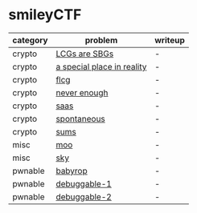 # smileyCTF

category | problem | writeup
--- | --- | ---
crypto | [LCGs are SBGs](crypto/LCGs%20are%20SBGs) | -
crypto | [a special place in reality](crypto/a%20special%20place%20in%20reality) | -
crypto | [flcg](crypto/flcg) | -
crypto | [never enough](crypto/never%20enough) | -
crypto | [saas](crypto/saas) | -
crypto | [spontaneous](crypto/spontaneous) | -
crypto | [sums](crypto/sums) | -
misc | [moo](misc/moo) | -
misc | [sky](misc/sky) | -
pwnable | [babyrop](pwnable/babyrop) | -
pwnable | [debuggable-1](pwnable/debuggable-1) | -
pwnable | [debuggable-2](pwnable/debuggable-2) | -
